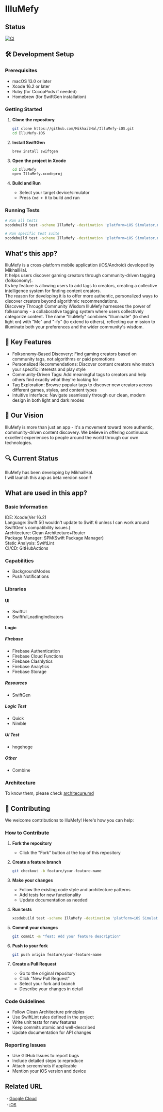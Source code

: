 # IlluMefy
## Status
[![CI](https://github.com/MikhailHal/IlluMefy-iOS/actions/workflows/ci.yml/badge.svg)](https://github.com/MikhailHal/IlluMefy-iOS/actions/workflows/ci.yml)

## 🛠️ Development Setup

### Prerequisites
- macOS 13.0 or later
- Xcode 16.2 or later
- Ruby (for CocoaPods if needed)
- Homebrew (for SwiftGen installation)

### Getting Started

1. **Clone the repository**
   ```bash
   git clone https://github.com/MikhailHal/IlluMefy-iOS.git
   cd IlluMefy-iOS
   ```

2. **Install SwiftGen**
   ```bash
   brew install swiftgen
   ```

3. **Open the project in Xcode**
   ```bash
   cd IlluMefy
   open IlluMefy.xcodeproj
   ```

4. **Build and Run**
   - Select your target device/simulator
   - Press `Cmd + R` to build and run

### Running Tests

```bash
# Run all tests
xcodebuild test -scheme IlluMefy -destination 'platform=iOS Simulator,name=iPhone 15'

# Run specific test suite
xcodebuild test -scheme IlluMefy -destination 'platform=iOS Simulator,name=iPhone 15' -only-testing:IlluMefyTests/PhoneAuthRepositorySpec
```

## What's this app?
IlluMefy is a cross-platform mobile application (iOS/Android) developed by MikhailHal.  
It helps users discover gaming creators through community-driven tagging (folksonomy).  
Its key feature is allowing users to add tags to creators, creating a collective intelligence system for finding content creators.  
The reason for developing it is to offer more authentic, personalized ways to discover creators beyond algorithmic recommendations.  
Discovery Through Community Wisdom
IlluMefy harnesses the power of folksonomy - a collaborative tagging system where users collectively categorize content. The name "IlluMefy" combines "Illuminate" (to shed light on) with "Me" and "-fy" (to extend to others), reflecting our mission to illuminate both your preferences and the wider community's wisdom.

## 🌟 Key Features

* Folksonomy-Based Discovery: Find gaming creators based on community tags, not algorithms or paid promotions
* Personalized Recommendations: Discover content creators who match your specific interests and play style
* Community-Driven Tags: Add meaningful tags to creators and help others find exactly what they're looking for
* Tag Exploration: Browse popular tags to discover new creators across different games, styles, and content types
* Intuitive Interface: Navigate seamlessly through our clean, modern design in both light and dark modes

## 🚀 Our Vision
IlluMefy is more than just an app - it's a movement toward more authentic, community-driven content discovery. We believe in offering continuous excellent experiences to people around the world through our own technologies.

## 🔍 Current Status
IlluMefy has been developing by MikhailHal.  
I will launch this app as beta version soon!!

## What are used in this app?
### Basic Information
IDE: Xcode(Ver 16.2)  
Language: Swift 5(I wouldn't update to Swift 6 unless I can work around SwiftGen's compatibility issues.)  
Architecture: Clean Architecture+Router  
Package Manager: SPM(Swift Package Manager)  
Static Analysis: SwiftLint  
CI/CD: GitHubActions

### Capabilities
* BackgroundModes
* Push Notifications
### Libraries
#### UI
* SwiftUI  
* SwiftfulLoadingIndicators  
#### Logic
##### Firebase
* Firebase Authentication  
* Firebase Cloud Functions  
* Firebase Clashlytics  
* Firebase Analytics  
* Firebase Storage
##### Resources
* SwiftGen
##### Logic Test
* Quick
* Nimble
##### UI Test
* hogehoge
##### Other
* Combine

### Architecture
To know them, please check [architecure.md](https://github.com/MikhailHal/IlluMefy-iOS/blob/main/IlluMefy/docs/architecture.md)

## 🤝 Contributing

We welcome contributions to IlluMefy! Here's how you can help:

### How to Contribute

1. **Fork the repository**
   - Click the "Fork" button at the top of this repository

2. **Create a feature branch**
   ```bash
   git checkout -b feature/your-feature-name
   ```

3. **Make your changes**
   - Follow the existing code style and architecture patterns
   - Add tests for new functionality
   - Update documentation as needed

4. **Run tests**
   ```bash
   xcodebuild test -scheme IlluMefy -destination 'platform=iOS Simulator,name=iPhone 15'
   ```

5. **Commit your changes**
   ```bash
   git commit -m "feat: Add your feature description"
   ```

6. **Push to your fork**
   ```bash
   git push origin feature/your-feature-name
   ```

7. **Create a Pull Request**
   - Go to the original repository
   - Click "New Pull Request"
   - Select your fork and branch
   - Describe your changes in detail

### Code Guidelines

- Follow Clean Architecture principles
- Use SwiftLint rules defined in the project
- Write unit tests for new features
- Keep commits atomic and well-described
- Update documentation for API changes

### Reporting Issues

- Use GitHub Issues to report bugs
- Include detailed steps to reproduce
- Attach screenshots if applicable
- Mention your iOS version and device

## Related URL
・[Google Cloud](https://github.com/aoi-stella/Nimli-GoogleCloud)  
・[iOS](https://github.com/aoi-stella/Nimli-iOS)

